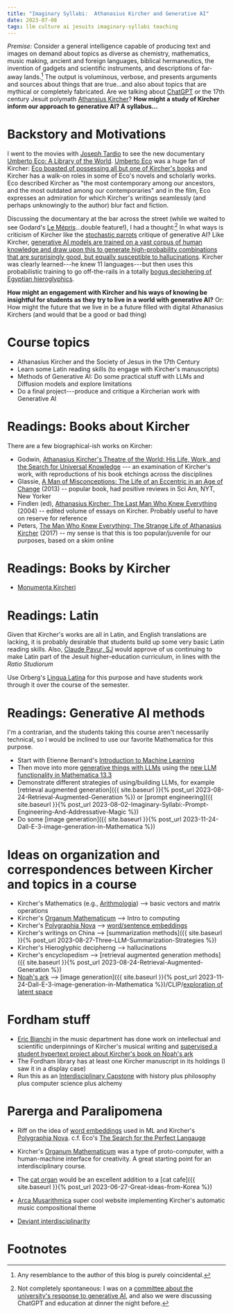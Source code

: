 ```yaml
---
title: "Imaginary Syllabi:  Athanasius Kircher and Generative AI"
date: 2023-07-08
tags: llm culture ai jesuits imaginary-syllabi teaching
---
```


*Premise:*  Consider a general intelligence capable of producing text and images on demand about topics as diverse as chemistry, mathematics, music making, ancient and foreign languages, biblical hermaneutics, the invention of gadgets and scientific instruments, and descriptions of far-away lands.[^1] The output is voluminous, verbose, and presents arguments and sources about things that are true...and also about topics that are mythical or completely fabricated. Are we talking about [ChatGPT](https://writings.stephenwolfram.com/2023/02/what-is-chatgpt-doing-and-why-does-it-work/) or the 17th century Jesuit polymath [Athansius Kircher](https://en.wikipedia.org/wiki/Athanasius_Kircher)? **How might a study of Kircher inform our approach to generative AI? A syllabus...**   

# Backstory and Motivations

I went to the movies with [Joseph Tardio](https://amzn.to/3PNyQ02) to see the new documentary [Umberto Eco: A Library of the World](https://www.nytimes.com/2023/06/29/movies/umberto-eco-a-library-of-the-world-review.html). [Umberto Eco](https://en.wikipedia.org/wiki/Umberto_Eco) was a huge fan of Kircher: [Eco boasted of possessing all but one of Kircher's books](https://lithub.com/umberto-ecos-favorite-books-give-new-meaning-to-the-phrase-deep-cut/) and Kircher has a walk-on roles in some of Eco's novels and scholarly works.  Eco described Kircher as "the most contemporary among our ancestors, and the most outdated among our contemporaries" and in the film, Eco expresses an admiration for which Kircher's writings seamlessly (and perhaps unknowingly to the author) blur fact and fiction.

Discussing the documentary at the bar across the street (while we waited to see Godard's [Le Mépris](https://en.wikipedia.org/wiki/Contempt_(film))...double feature!), I had a thought:[^2] In what ways is criticism of Kircher like the [stochastic parrots](https://dl.acm.org/doi/10.1145/3442188.3445922) critique of generative AI? Like Kircher, [generative AI models are trained on a vast corpus of human knowledge and draw upon this to generate high-probability combinations that are surprisingly good, but equally susceptible to hallucinations](https://writings.stephenwolfram.com/2023/02/what-is-chatgpt-doing-and-why-does-it-work/).  Kircher was clearly learned---he knew 11 languages---but then uses this probabilistic training to go off-the-rails in a totally [bogus deciphering of Egyptian hieroglyphics](https://fathom.lib.uchicago.edu/1/777777122590/).

**How might an engagement with Kircher and his ways of knowing be insightful for students as they try to live in a world with generative AI?** Or:  How might the future that we live in be a future filled with digital Athanasius Kirchers (and would that be a good or bad thing)


# Course topics

- Athanasius Kircher and the Society of Jesus in the 17th Century
- Learn some Latin reading skills (to engage with Kircher's manuscripts)
- Methods of Generative AI: Do some practical stuff with LLMs and Diffusion models and explore limitations
- Do a final project---produce and critique a Kircherian work with Generative AI

# Readings: Books about Kircher

There are a few biographical-ish works on Kircher:

* Godwin, [Athanasius Kircher's Theatre of the World: His Life, Work, and the Search for Universal Knowledge](https://amzn.to/3tJE8ko) --- an examination of Kircher's work, with reproductions of his book etchings across the disciplines 
* Glassie, [A Man of Misconceptions: The Life of an Eccentric in an Age of Change](https://amzn.to/44j2dvq) (2013) -- popular book, had positive reviews in Sci Am, NYT, New Yorker
* Findlen (ed), [Athanasius Kircher: The Last Man Who Knew Everything](https://amzn.to/3D2iwAC) (2004) -- edited volume of essays on Kircher. Probably useful to have on reserve for reference 
* Peters, [The Man Who Knew Everything: The Strange Life of Athanasius Kircher](https://amzn.to/3XEfzQx) (2017) -- my sense is that this is too popular/juvenile for our purposes, based on a skim online 

# Readings: Books by Kircher

- [Monumenta Kircheri](https://gate.unigre.it/mediawiki/index.php/Monumenta_Kircheri)

# Readings: Latin

Given that Kircher's works are all in Latin, and English translations are lacking, it is probably desirable that students build up some very basic Latin reading skills.  Also, [Claude Pavur, SJ](https://amzn.to/3pD6avM) would approve of us continuing to make Latin part of the Jesuit higher-education curriculum, in lines with the *Ratio Studiorum*

Use Orberg's [Lingua Latina](https://amzn.to/44hu1jI) for this purpose and have students work through it over the course of the semester.   

# Readings: Generative AI methods

I'm a contrarian, and the students taking this course aren't necessarily technical, so I would be inclined to use our favorite Mathematica for this purpose.

- Start with Etienne Bernard's [Introduction to Machine Learning](https://www.wolfram-media.com/products/introduction-to-machine-learning/)
- Then move into more [generative things with LLMs](https://www.wolfram.com/wolfram-u/courses/language-integrations/new-llm-functionality-in-wolfram-language/) using the [new LLM functionality in Mathematica 13.3](https://writings.stephenwolfram.com/2023/06/llm-tech-and-a-lot-more-version-13-3-of-wolfram-language-and-mathematica/)
- Demonstrate different strategies of using/building LLMs, for example [retrieval augmented generation]({{ site.baseurl }}{% post_url 2023-08-24-Retrieval-Augmented-Generation %}) or [prompt engineering]({{ site.baseurl }}{% post_url 2023-08-02-Imaginary-Syllabi:-Prompt-Engineering-And-Addressative-Magic %})
- Do some [image generation]({{ site.baseurl }}{% post_url 2023-11-24-Dall-E-3-image-generation-in-Mathematica %})

# Ideas on organization and correspondences between Kircher and topics in a course

- Kircher's Mathematics (e.g., [Arithmologia](https://maa.org/press/periodicals/convergence/mathematical-treasure-kircher-s-arithmologia))  --> basic vectors and matrix operations
- Kircher's [Organum Mathematicum](https://gate.unigre.it/mediawiki/index.php/Athanasius_Kircher’s_Organum_mathematicum._On_the_Evolutionary_Improbability_of_an_Information_Processing_Innovation) --> Intro to computing
- Kircher's [Polygraphia Nova](https://en.wikipedia.org/wiki/Polygraphia_Nova) --> [word/sentence embeddings](https://en.wikipedia.org/wiki/Word_embedding)
- Kircher's writings on China --> [summarization methods]({{ site.baseurl }}{% post_url 2023-08-27-Three-LLM-Summarization-Strategies %})
- Kircher's Hieroglyphic decipherng --> hallucinations
- Kircher's encyclopedism --> [retrieval augmented generation methods]({{ site.baseurl }}{% post_url 2023-08-24-Retrieval-Augmented-Generation %})
- [Noah's ark](https://honorsbookculture.ace.fordham.edu/kirchers-encyclopedic-visions) --> [image generation]({{ site.baseurl }}{% post_url 2023-11-24-Dall-E-3-image-generation-in-Mathematica %})/CLIP/[exploration of latent space](https://writings.stephenwolfram.com/2023/07/generative-ai-space-and-the-mental-imagery-of-alien-minds/)

# Fordham stuff

 - [Eric Bianchi](https://www.fordham.edu/academics/departments/music/faculty-and-staff/eric-bianchi/) in the music department has done work on intellectual and scientific underpinnings of Kircher's musical writing and [supervised a student hypertext project about Kircher's book on Noah's ark](https://honorsbookculture.ace.fordham.edu/kirchers-encyclopedic-visions)
- The Fordham library has at least one Kircher manuscript in its holdings (I saw it in a display case)
 - Run this as an [Interdisciplinary Capstone](https://bulletin.fordham.edu/undergraduate/fordham-college-core-curriculum/capstone-courses/) with history plus philosophy plus computer science plus alchemy

# Parerga and Paralipomena

- Riff on the idea of [word embeddings](https://en.wikipedia.org/wiki/Word_embedding) used in ML and Kircher's [Polygraphia Nova](https://en.wikipedia.org/wiki/Polygraphia_Nova).  c.f. Eco's [The Search for the Perfect Langauge](https://amzn.to/43f3UIX)
- Kircher's [Organum Mathematicum](https://gate.unigre.it/mediawiki/index.php/Athanasius_Kircher’s_Organum_mathematicum._On_the_Evolutionary_Improbability_of_an_Information_Processing_Innovation) was a type of proto-computer, with a human-machine interface for creativity.  A great starting point for an interdisciplinary course.
- The [cat organ](https://en.wikipedia.org/wiki/Cat_organ) would be an excellent addition to a [cat cafe]({{ site.baseurl }}{% post_url 2023-06-27-Great-ideas-from-Korea %})
- [Arca Musarithmica](https://www.arca1650.info/about.html) super cool website implementing Kircher's automatic music compositional theme

- [Deviant interdisciplinarity](https://www.jstor.org/stable/41932111?seq=1) 

# Footnotes

[^1]: Any resemblance to the author of this blog is purely coincidental.
[^2]: Not completely spontaneous:  I was on a [committee about the university's response to generative AI](https://www.fordham.edu/media/home/departments-centers-and-offices/office-of-the-provost/pdfs/AI-Visioning-Committee-Recommendations.pdf), and also we were discussing ChatGPT and education at dinner the night before. 
